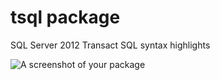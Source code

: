 # tsql package

SQL Server 2012 Transact SQL syntax highlights

![A screenshot of your package](https://cloud.githubusercontent.com/assets/14935341/11347630/35532548-91d7-11e5-9ba4-ae4474565510.PNG)
